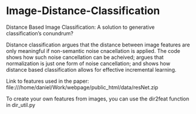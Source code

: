 # Image-Distance-Classification
Distance Based Image Classification: A solution to generative classification’s conundrum? 

Distance classification argues that the distance between image features are only meaningful if non-semantic noise cnacellation is applied. The code shows how such noise cancellation can be acheived; argues that normalization is just one  form of noise cancellation; and shows how distance based classification allows for effective incremental learning. 

Link to features used in the paper: file:///home/daniel/Work/webpage/public_html/data/resNet.zip

To create your own features from images, you can use the dir2feat function in dir_util.py
